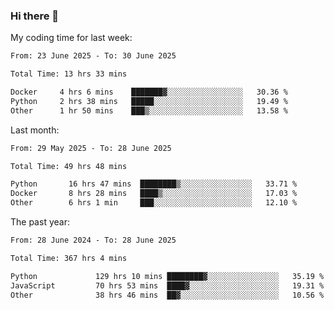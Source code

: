 ### Hi there 👋

My coding time for last week:

<!--START_SECTION:week-->

```txt
From: 23 June 2025 - To: 30 June 2025

Total Time: 13 hrs 33 mins

Docker     4 hrs 6 mins    ███████▓░░░░░░░░░░░░░░░░░   30.36 %
Python     2 hrs 38 mins   █████░░░░░░░░░░░░░░░░░░░░   19.49 %
Other      1 hr 50 mins    ███▒░░░░░░░░░░░░░░░░░░░░░   13.58 %
```

<!--END_SECTION:week-->

Last month:

<!--START_SECTION:month-->

```txt
From: 29 May 2025 - To: 28 June 2025

Total Time: 49 hrs 48 mins

Python       16 hrs 47 mins  ████████▒░░░░░░░░░░░░░░░░   33.71 %
Docker       8 hrs 28 mins   ████▒░░░░░░░░░░░░░░░░░░░░   17.03 %
Other        6 hrs 1 min     ███░░░░░░░░░░░░░░░░░░░░░░   12.10 %
```

<!--END_SECTION:month-->

The past year:

<!--START_SECTION:year-->

```txt
From: 28 June 2024 - To: 28 June 2025

Total Time: 367 hrs 4 mins

Python             129 hrs 10 mins ████████▓░░░░░░░░░░░░░░░░   35.19 %
JavaScript         70 hrs 53 mins  ████▓░░░░░░░░░░░░░░░░░░░░   19.31 %
Other              38 hrs 46 mins  ██▓░░░░░░░░░░░░░░░░░░░░░░   10.56 %
```

<!--END_SECTION:year-->
